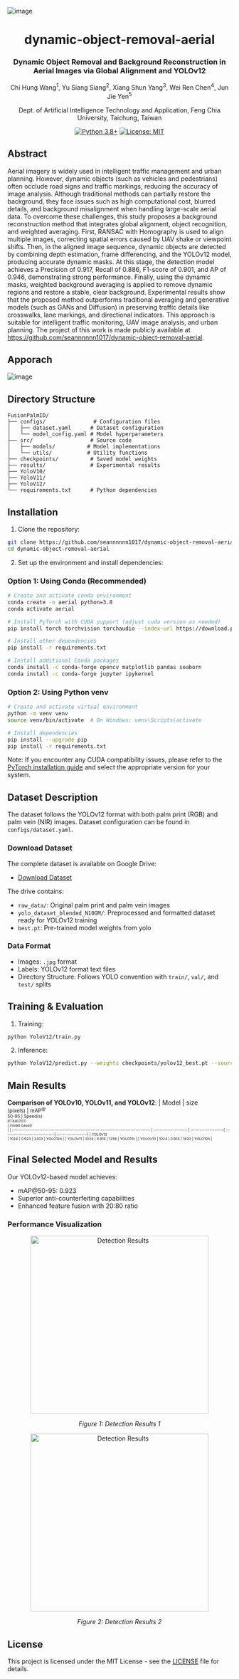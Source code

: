 ![image](https://github.com/user-attachments/assets/e35f53e9-70b7-453a-bd30-664f2bf34674)<div align="center">
<h1>dynamic-object-removal-aerial</h1>
<h3>Dynamic Object Removal and Background Reconstruction in Aerial Images via Global Alignment and YOLOv12</h3>
Chi Hung Wang<sup>1</sup>, Yu Siang Siang<sup>2</sup>, Xiang Shun Yang<sup>3</sup>, Wei Ren Chen<sup>4</sup>, Jun Jie Yen<sup>5</sup>

Dept. of Artificial Intelligence Technology and Application, Feng Chia University, Taichung, Taiwan

  
[![Python 3.8+](https://img.shields.io/badge/python-3.8+-blue.svg)](https://www.python.org/downloads/)
[![License: MIT](https://img.shields.io/badge/License-MIT-yellow.svg)](https://opensource.org/licenses/MIT)
</div>

## Abstract

Aerial imagery is widely used in intelligent traffic management and urban planning. However, dynamic objects (such as vehicles and pedestrians) often occlude road signs and traffic markings, reducing the accuracy of image analysis. Although traditional methods can partially restore the background, they face issues such as high computational cost, blurred details, and background misalignment when handling large-scale aerial data. To overcome these challenges, this study proposes a background reconstruction method that integrates global alignment, object recognition, and weighted averaging. First, RANSAC with Homography is used to align multiple images, correcting spatial errors caused by UAV shake or viewpoint shifts. Then, in the aligned image sequence, dynamic objects are detected by combining depth estimation, frame differencing, and the YOLOv12 model, producing accurate dynamic masks. At this stage, the detection model achieves a Precision of 0.917, Recall of 0.886, F1-score of 0.901, and AP of 0.946, demonstrating strong performance. Finally, using the dynamic masks, weighted background averaging is applied to remove dynamic regions and restore a stable, clear background. Experimental results show that the proposed method outperforms traditional averaging and generative models (such as GANs and Diffusion) in preserving traffic details like crosswalks, lane markings, and directional indicators. This approach is suitable for intelligent traffic monitoring, UAV image analysis, and urban planning. The project of this work is made publicly available at https://github.com/seannnnnn1017/dynamic-object-removal-aerial.

## Apporach
![image](https://github.com/seannnnnn1017/dynamic-object-removal-aerial/blob/main/image.png)


## Directory Structure

```
FusionPalmID/
├── configs/               # Configuration files
│   ├── dataset.yaml      # Dataset configuration
│   └── model_config.yaml # Model hyperparameters
├── src/                  # Source code
│   ├── models/          # Model implementations
│   └── utils/           # Utility functions
├── checkpoints/          # Saved model weights
├── results/              # Experimental results
├── YoloV10/
├── YoloV11/
├── YoloV12/
└── requirements.txt      # Python dependencies
```

## Installation

1. Clone the repository:
```bash
git clone https://github.com/seannnnnn1017/dynamic-object-removal-aerial.git
cd dynamic-object-removal-aerial
```

2. Set up the environment and install dependencies:

### Option 1: Using Conda (Recommended)
```bash
# Create and activate conda environment
conda create -n aerial python=3.8
conda activate aerial

# Install PyTorch with CUDA support (adjust cuda version as needed)
pip install torch torchvision torchaudio --index-url https://download.pytorch.org/whl/cu126

# Install other dependencies
pip install -r requirements.txt

# Install additional Conda packages
conda install -c conda-forge opencv matplotlib pandas seaborn
conda install -c conda-forge jupyter ipykernel
```

### Option 2: Using Python venv
```bash
# Create and activate virtual environment
python -m venv venv
source venv/bin/activate  # On Windows: venv\Scripts\activate

# Install dependencies
pip install --upgrade pip
pip install -r requirements.txt
```

Note: If you encounter any CUDA compatibility issues, please refer to the [PyTorch installation guide](https://pytorch.org/get-started/locally/) and select the appropriate version for your system.

## Dataset Description

The dataset follows the YOLOv12 format with both palm print (RGB) and palm vein (NIR) images. Dataset configuration can be found in `configs/dataset.yaml`.

### Download Dataset
The complete dataset is available on Google Drive:
- [Download Dataset](https://drive.google.com/drive/folders/1iJRFnnYTiskpzvhktCwaTgJ-xAfrg4QL?usp=sharing)

The drive contains:
- `raw_data/`: Original palm print and palm vein images
- `yolo_dataset_blended_N10GM/`: Preprocessed and formatted dataset ready for YOLOv12 training
- `best.pt`: Pre-trained model weights from yolo

### Data Format
- Images: `.jpg` format
- Labels: YOLOv12 format text files
- Directory Structure: Follows YOLO convention with `train/`, `val/`, and `test/` splits

## Training & Evaluation

1. Training: 
```bash
python YoloV12/train.py 
```

2. Inference:
```bash
python YoloV12/predict.py --weights checkpoints/yolov12_best.pt --source path/to/image
```
## Main Results

**Comparison of YOLOv10, YOLOv11, and YOLOv12**:
| Model                                                                                | size<br><sup>(pixels) | mAP<sup>@<br>50-95 | Speed(s)<br><sup>RTX4070Ti<br> | model based<br> | 
| :----------------------------------------------------------------------------------- | :-------------------: | :-------------------:| :------------------------------:| :-----------------:|
| YOLOv12<br> | 1024                   | 0.923                 | 2303                            | YOLO12n               |
| YOLOv11 | 1024                   | 0.915                 | 1258                            | YOLO11n               |
| YOLOv10 | 1024                   | 0.914                 | 1620                            | YOLO10n              |

## Final Selected Model and Results

Our YOLOv12-based model achieves:
- mAP@50-95: 0.923
- Superior anti-counterfeiting capabilities
- Enhanced feature fusion with 20:80 ratio

### Performance Visualization
<div align="center">
  <img src="https://github.com/Mariiiiiio/FusionPalmID/blob/master/img/Palm_Detection1.jpg" alt="Detection Results" width="400"/>
  <p><em>Figure 1: Detection Results 1</em></p>
</div>

<div align="center">
  <img src="https://github.com/Mariiiiiio/FusionPalmID/blob/master/img/Palm_Detection2.jpg" alt="Detection Results" width="400"/>
  <p><em>Figure 2: Detection Results 2</em></p>
</div>



## License

This project is licensed under the MIT License - see the [LICENSE](LICENSE) file for details. 
